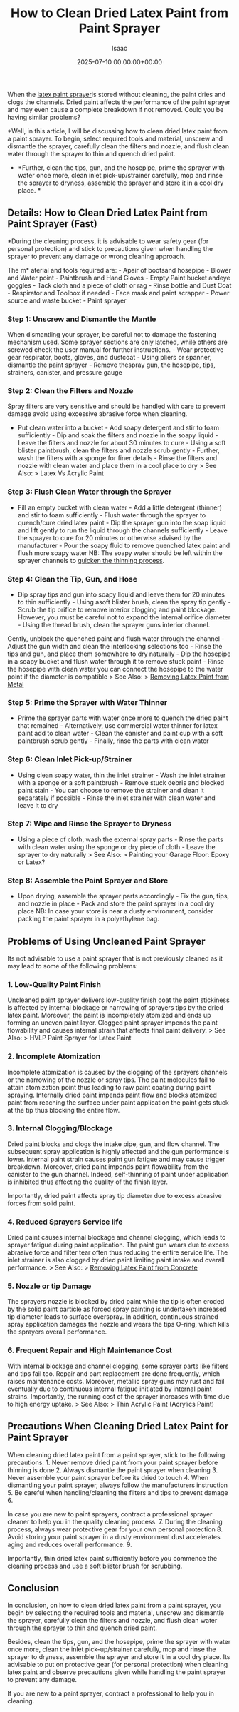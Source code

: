 ﻿---
title: How to Clean Dried Latex Paint from Paint Sprayer
description: When the latex paint sprayer is stored without cleaning, the paint dries and clogs the channels. Dried paint affects the performance of the paint sprayer and...
slug: /how-to-clean-dried-latex-paint-from-paint-sprayer/
date: 2025-07-10 00:00:00+00:00
lastmod: 2025-07-10 00:00:00+03:00
author: Isaac
categories:

- DIY Paintings
tags:

- diy-paintings

- dried

- latex
layout: post
---

When the [latex paint sprayer](https://pestpolicy.com/best-sprayer-for-latex-paint/)is stored without cleaning, the paint dries and clogs the channels. Dried paint affects the performance of the paint sprayer and may even cause a complete breakdown if not removed. Could you be having similar problems?

*Well, in this article, I will be discussing how to clean dried latex paint from a paint sprayer. To begin, select required tools and material, unscrew and dismantle the sprayer, carefully clean the filters and nozzle, and flush clean water through the sprayer to thin and quench dried paint.

* *Further, clean the tips, gun, and the hosepipe, prime the sprayer with water once more, clean inlet pick-up/strainer carefully, mop and rinse the sprayer to dryness, assemble the sprayer and store it in a cool dry place. *

##  Details: How to Clean Dried Latex Paint from Paint Sprayer (Fast)

*During the cleaning process, it is advisable to wear safety gear (for personal protection) and stick to precautions given when handling the sprayer to prevent any damage or wrong cleaning approach.

The m* aterial and tools required are: - Apair of bootsand hosepipe - Blower and Water point - Paintbrush and Hand Gloves - Empty Paint bucket andeye goggles - Tack cloth and a piece of cloth or rag - Rinse bottle and Dust Coat - Respirator and Toolbox if needed - Face mask and paint scrapper - Power source and waste bucket - Paint sprayer

###  Step 1: Unscrew and Dismantle the Mantle

When dismantling your sprayer, be careful not to damage the fastening mechanism used. Some sprayer sections are only latched, while others are screwed check the user manual for further instructions. - Wear protective gear respirator, boots, gloves, and dustcoat - Using pliers or spanner, dismantle the paint sprayer - Remove thespray gun, the hosepipe, tips, strainers, canister, and pressure gauge

###  Step 2: Clean the Filters and Nozzle

Spray filters are very sensitive and should be handled with care to prevent damage avoid using excessive abrasive force when cleaning.

- Put clean water into a bucket - Add soapy detergent and stir to foam sufficiently - Dip and soak the filters and nozzle in the soapy liquid - Leave the filters and nozzle for about 30 minutes to cure - Using a soft blister paintbrush, clean the filters and nozzle scrub gently - Further, wash the filters with a sponge for finer details - Rinse the filters and nozzle with clean water and place them in a cool place to dry > See Also: > Latex Vs Acrylic Paint

###  Step 3: Flush Clean Water through the Sprayer

- Fill an empty bucket with clean water - Add a little detergent (thinner) and stir to foam sufficiently - Flush water through the sprayer to quench/cure dried latex paint - Dip the sprayer gun into the soap liquid and lift gently to run the liquid through the channels sufficiently - Leave the sprayer to cure for 20 minutes or otherwise advised by the manufacturer - Pour the soapy fluid to remove quenched latex paint and flush more soapy water NB: The soapy water should be left within the sprayer channels to [quicken the thinning process](https://pestpolicy.com/how-to-thin-latex-paint-for-hvlp/).

###  Step 4: Clean the Tip, Gun, and Hose

- Dip spray tips and gun into soapy liquid and leave them for 20 minutes to thin sufficiently - Using asoft blister brush, clean the spray tip gently - Scrub the tip orifice to remove interior clogging and paint blockage. However, you must be careful not to expand the internal orifice diameter - Using the thread brush, clean the sprayer guns interior channel.

Gently, unblock the quenched paint and flush water through the channel - Adjust the gun width and clean the interlocking selections too - Rinse the tips and gun, and place them somewhere to dry naturally - Dip the hosepipe in a soapy bucket and flush water through it to remove stuck paint - Rinse the hosepipe with clean water you can connect the hosepipe to the water point if the diameter is compatible > See Also: > [Removing Latex Paint from Metal](https://pestpolicy.com/how-to-remove-latex-paint-from-metal/)

###  Step 5: Prime the Sprayer with Water Thinner

- Prime the sprayer parts with water once more to quench the dried paint that remained - Alternatively, use commercial water thinner for latex paint add to clean water - Clean the canister and paint cup with a soft paintbrush scrub gently - Finally, rinse the parts with clean water

###  Step 6: Clean Inlet Pick-up/Strainer

- Using clean soapy water, thin the inlet strainer - Wash the inlet strainer with a sponge or a soft paintbrush - Remove stuck debris and blocked paint stain - You can choose to remove the strainer and clean it separately if possible - Rinse the inlet strainer with clean water and leave it to dry

###  Step 7: Wipe and Rinse the Sprayer to Dryness

- Using a piece of cloth, wash the external spray parts - Rinse the parts with clean water using the sponge or dry piece of cloth - Leave the sprayer to dry naturally > See Also: > Painting your Garage Floor: Epoxy or Latex?

###  Step 8: Assemble the Paint Sprayer and Store

- Upon drying, assemble the sprayer parts accordingly - Fix the gun, tips, and nozzle in place - Pack and store the paint sprayer in a cool dry place NB: In case your store is near a dusty environment, consider packing the paint sprayer in a polyethylene bag.

##  Problems of Using Uncleaned Paint Sprayer

Its not advisable to use a paint sprayer that is not previously cleaned as it may lead to some of the following problems:

###  1. Low-Quality Paint Finish

Uncleaned paint sprayer delivers low-quality finish coat the paint stickiness is affected by internal blockage or narrowing of sprayers tips by the dried latex paint. Moreover, the paint is incompletely atomized and ends up forming an uneven paint layer. Clogged paint sprayer impends the paint flowability and causes internal strain that affects final paint delivery. > See Also: > HVLP Paint Sprayer for Latex Paint

###  2. Incomplete Atomization

Incomplete atomization is caused by the clogging of the sprayers channels or the narrowing of the nozzle or spray tips. The paint molecules fail to attain atomization point thus leading to raw paint coating during paint spraying. Internally dried paint impends paint flow and blocks atomized paint from reaching the surface under paint application the paint gets stuck at the tip thus blocking the entire flow.

###  3. Internal Clogging/Blockage

Dried paint blocks and clogs the intake pipe, gun, and flow channel. The subsequent spray application is highly affected and the gun performance is lower. Internal paint strain causes paint gun fatigue and may cause trigger breakdown. Moreover, dried paint impends paint flowability from the canister to the gun channel. Indeed, self-thinning of paint under application is inhibited thus affecting the quality of the finish layer.

Importantly, dried paint affects spray tip diameter due to excess abrasive forces from solid paint.

###  4. Reduced Sprayers Service life

Dried paint causes internal blockage and channel clogging, which leads to sprayer fatigue during paint application. The paint gun wears due to excess abrasive force and filter tear often thus reducing the entire service life. The inlet strainer is also clogged by dried paint limiting paint intake and overall performance. > See Also: > [Removing Latex Paint from Concrete](https://pestpolicy.com/how-to-remove-latex-paint-from-concrete/)

###  5. Nozzle or tip Damage

The sprayers nozzle is blocked by dried paint while the tip is often eroded by the solid paint particle as forced spray painting is undertaken increased tip diameter leads to surface overspray. In addition, continuous strained spray application damages the nozzle and wears the tips O-ring, which kills the sprayers overall performance.

###  6. Frequent Repair and High Maintenance Cost

With internal blockage and channel clogging, some sprayer parts like filters and tips fail too. Repair and part replacement are done frequently, which raises maintenance costs. Moreover, metallic spray guns may rust and fail eventually due to continuous internal fatigue initiated by internal paint strains. Importantly, the running cost of the sprayer increases with time due to high energy uptake. > See Also: > Thin Acrylic Paint (Acrylics Paint)

##  Precautions When Cleaning Dried Latex Paint for Paint Sprayer

When cleaning dried latex paint from a paint sprayer, stick to the following precautions: 1. Never remove dried paint from your paint sprayer before thinning is done 2. Always dismantle the paint sprayer when cleaning 3. Never assemble your paint sprayer before its dried to touch 4. When dismantling your paint sprayer, always follow the manufacturers instruction 5. Be careful when handling/cleaning the filters and tips to prevent damage 6.

In case you are new to paint sprayers, contract a professional sprayer cleaner to help you in the quality cleaning process. 7. During the cleaning process, always wear protective gear for your own personal protection 8. Avoid storing your paint sprayer in a dusty environment dust accelerates aging and reduces overall performance. 9.

Importantly, thin dried latex paint sufficiently before you commence the cleaning process and use a soft blister brush for scrubbing.

##  Conclusion

In conclusion, on how to clean dried latex paint from a paint sprayer, you begin by selecting the required tools and material, unscrew and dismantle the sprayer, carefully clean the filters and nozzle, and flush clean water through the sprayer to thin and quench dried paint.

Besides, clean the tips, gun, and the hosepipe, prime the sprayer with water once more, clean the inlet pick-up/strainer carefully, mop and rinse the sprayer to dryness, assemble the sprayer and store it in a cool dry place. Its advisable to put on protective gear (for personal protection) when cleaning latex paint and observe precautions given while handling the paint sprayer to prevent any damage.

If you are new to a paint sprayer, contract a professional to help you in cleaning.
